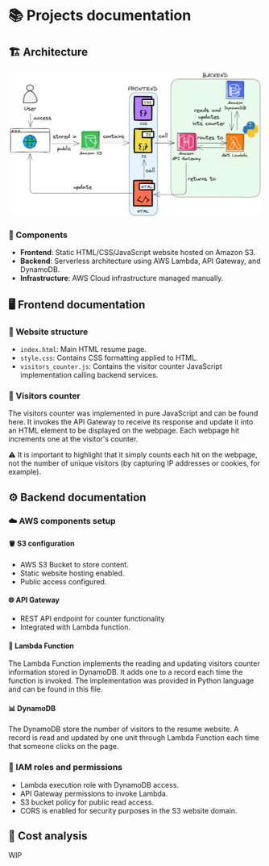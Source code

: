 # 📚 Projects documentation

## 🏗️ Architecture

![architecture](.//img/architecture.png)

### 🔧 Components

- **Frontend**: Static HTML/CSS/JavaScript website hosted on Amazon S3.
- **Backend**: Serverless architecture using AWS Lambda, API Gateway, and DynamoDB.
- **Infrastructure**: AWS Cloud infrastructure managed manually.

## 🖥️ Frontend documentation

### 📂 Website structure

- `index.html`: Main HTML resume page.
- `style.css`: Contains CSS formatting applied to HTML.
- `visitors_counter.js`: Contains the visitor counter JavaScript implementation calling backend services.

### 🔢 Visitors counter

The visitors counter was implemented in pure JavaScript and can be found here. It invokes the API Gateway to receive its response and update it into an HTML element to be displayed on the webpage. Each webpage hit increments one at the visitor's counter.

⚠️ It is important to highlight that it simply counts each hit on the webpage, not the number of unique visitors (by capturing IP addresses or cookies, for example).

## ⚙️ Backend documentation

### ☁️ AWS components setup

#### 🪣 S3 configuration

- AWS S3 Bucket to store content.
- Static website hosting enabled.
- Public access configured.

#### 🌐 API Gateway

- REST API endpoint for counter functionality
- Integrated with Lambda function.

#### 📰 Lambda Function

The Lambda Function implements the reading and updating visitors counter information stored in DynamoDB. It adds one to a record each time the function is invoked. The implementation was provided in Python language and can be found in this file.

#### 📊 DynamoDB

The DynamoDB store the number of visitors to the resume website. A record is read and updated by one unit through Lambda Function each time that someone clicks on the page.

### 🔐 IAM roles and permissions

- Lambda execution role with DynamoDB access.
- API Gateway permissions to invoke Lambda.
- S3 bucket policy for public read access.
- CORS is enabled for security purposes in the S3 website domain.

## 🤑 Cost analysis

WIP
